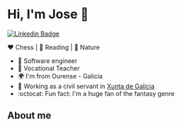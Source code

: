 <!DOCTYPE html>
<html>
<head>
  <style>
    .imgPos {
      position: absolute;
      top: 100px;
      right: 16px;
    }
  </style>
</head>
<body>
<div class="imgPos">
	<img src="https://i.imgur.com/84Ee14z.jpeg" alt="">
</div>

# Hi, I'm Jose :raising_hand:

[![Linkedin Badge](https://img.shields.io/badge/-jreycid-blue?style=flat-square&logo=Linkedin&logoColor=white&link=https://www.linkedin.com/in/jreycid/)](https://www.linkedin.com/in/jreycid/)

:heart: Chess | :blue_heart: Reading | :green_heart: Nature

- :robot: Software engineer
- :notebook_with_decorative_cover: Vocational Teacher
- :earth_africa: I'm from Ourense - Galicia
- :office: Working as a civil servant in [Xunta de Galicia](https://educacioneciencia.xunta.gal/portada)
- :octocat: Fun fact: I'm a huge fan of the fantasy genre

## About me

</body>
</html>

